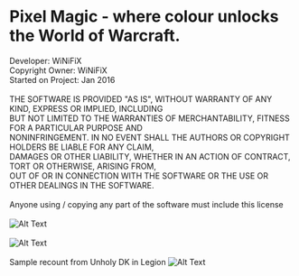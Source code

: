 # Pixel Magic - where colour unlocks the World of Warcraft.

Developer: WiNiFiX<br>
Copyright Owner: WiNiFiX<br>
Started on Project: Jan 2016<br>
<br>
THE SOFTWARE IS PROVIDED "AS IS", WITHOUT WARRANTY OF ANY KIND, EXPRESS OR IMPLIED, INCLUDING<br>
BUT NOT LIMITED TO THE WARRANTIES OF MERCHANTABILITY, FITNESS FOR A PARTICULAR PURPOSE AND<br>
NONINFRINGEMENT. IN NO EVENT SHALL THE AUTHORS OR COPYRIGHT HOLDERS BE LIABLE FOR ANY CLAIM,<br>
DAMAGES OR OTHER LIABILITY, WHETHER IN AN ACTION OF CONTRACT, TORT OR OTHERWISE, ARISING FROM,<br>
OUT OF OR IN CONNECTION WITH THE SOFTWARE OR THE USE OR OTHER DEALINGS IN THE SOFTWARE.<br>
<br>
Anyone using / copying any part of the software must include this license<br>
<br>
![Alt Text](http://i.imgur.com/1nplBST.png)
<br>
<br>
![Alt Text](http://i.imgur.com/478ZRTS.png)
<br>
<br>
Sample recount from Unholy DK in Legion
![Alt Text](http://i.imgur.com/xicfSBl.jpg)